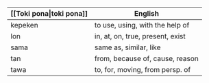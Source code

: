 
| [[Toki pona\|toki pona]] | English                          |
| ------------------------ | -------------------------------- |
| kepeken                  | to use, using, with the help of  |
| lon                      | in, at, on, true, present, exist |
| sama                     | same as, similar, like           |
| tan                      | from, because of, cause, reason  |
| tawa                     | to, for, moving, from persp. of  |